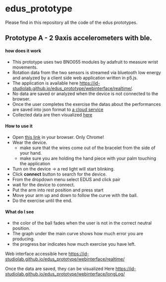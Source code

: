 # edus_prototype

Please find in this repository all the code of the edus prototypes.

## Prototype A - 2 9axis accelerometers with ble.

#### how does it work
- This prototype uses two BNO055 modules by adafruit to measure wrist movements.
- Rotation data from the two sensors is streamed via bluetooth low energy and analyzed by a client side web application written in p5.js.
- The application is available here https://id-studiolab.github.io/edus_prototype/webinterface/realtime/.
- No data are saved or analyzed when the device is not connected to the browser.
- Once the user completes the exercise the datas about the performances are saved into json format to [a cloud service](http://api.jsonbin.io/b/5bf2c80773474c2f8d989838)
- Collected data are then visualized [here](https://id-studiolab.github.io/edus_prototype/webinterface/longLog/)


#### How to use it
- Open [this link](https://id-studiolab.github.io/edus_prototype/webinterface/realtime/) in your browser. Only Chrome!
- Wear the device.
	- make sure that the wires come out of the bracelet from the side of your hand.
	- make sure you are holding the hand piece with your palm touching the application
- Turn on the device -> a red light will start blinking.
- Click **connect** button to search for the device.
- From the dropdown menu select EDUS and click pair
- wait for the device to connect.
- Put the arm into rest position and press start
- Move your arm up and down to follow the curve with the ball.
- Do the exercise until the end.

#### What do I see
- the color of the ball fades when the user is not in the correct neutral position.
- The graph under the main curve shows how much error you are producing.
- the progress bar indicates how much exercise you have left.


Web interface accessible here
https://id-studiolab.github.io/edus_prototype/webinterface/realtime/

Once the data are saved, they can be visualized Here
https://id-studiolab.github.io/edus_prototype/webinterface/longLog/
